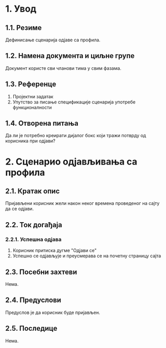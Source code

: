 # 1. Увод
## 1.1. Резиме
Дефинисање сценарија одјаве са профила.

## 1.2. Намена документа и циљне групе
Документ користе сви чланови тима у свим фазама.

## 1.3. Референце

1. Пројектни задатак
2. Упутство за писање спецификације сценарија употребе функционалности

## 1.4. Отворена питања

Да ли је потребно креирати дијалог бокс који тражи потврду од корисника при одјави?

# 2. Сценарио одјављивања са профила

## 2.1. Кратак опис

Пријављени корисник жели након неког времена проведеног на сајту да се одјави.

## 2.2. Ток догађаја
### 2.2.1. Успешна одјава
1. Корисник притиска дугме "Одјави се"
2. Успешно се одјављује и преусмерава се на почетну страницу сајта

## 2.3. Посебни захтеви

Нема.

## 2.4. Предуслови

Предуслов је да корисник буде пријављен.

## 2.5. Последице

Нема.